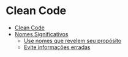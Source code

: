 # Clean Code

- [Clean Code](#)
- [Nomes Significativos](#)
  - [Use nomes que revelem seu propósito](#)
  - [Evite informações erradas](#)
